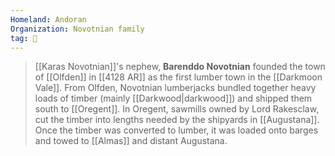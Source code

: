 ```yaml
---
Homeland: Andoran
Organization: Novotnian family
tag: 👤️
---
```


> [[Karas Novotnian]]'s nephew, **Barenddo Novotnian** founded the town of [[Olfden]] in [[4128 AR]] as the first lumber town in the [[Darkmoon Vale]]. From Olfden, Novotnian lumberjacks bundled together heavy loads of timber (mainly [[Darkwood|darkwood]]) and shipped them south to [[Oregent]]. In Oregent, sawmills owned by Lord Rakesclaw, cut the timber into lengths needed by the shipyards in [[Augustana]]. Once the timber was converted to lumber, it was loaded onto barges and towed to [[Almas]] and distant Augustana.







